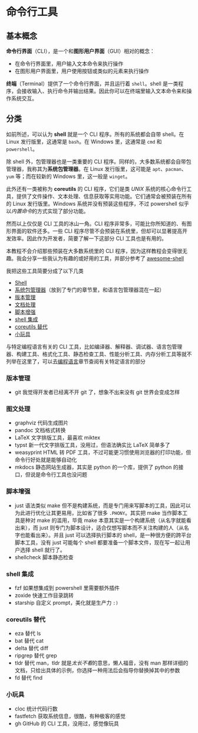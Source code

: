 # 命令行工具

## 基本概念

**命令行界面**（CLI），是一个和**图形用户界面**（GUI）相对的概念：

- 在命令行界面里，用户输入文本命令来执行操作
- 在图形用户界面里，用户使用按钮或类似的元素来执行操作

**终端**（Terminal）提供了一个命令行界面，并且运行着 `shell`。shell 是一类程序，会接收输入、执行命令并输出结果。因此你可以在终端里输入文本命令来和操作系统交互。

## 分类

如前所述，可以认为 **shell** 就是一个 CLI 程序。所有的系统都会自带 shell。在 Linux 发行版里，这通常是 `bash`。在 Windows 里，这通常是 `cmd` 和 `powershell`。

除 shell 外，包管理器也是一类重要的 CLI 程序。同样的，大多数系统都会自带包管理器，我称其为**系统包管理器**。在 Linux 发行版里，这可能是 `apt`、`pacman`、`yum` 等；而在较新的 Windows 里，这一般是 `winget`。

此外还有一类被称为 **coreutils** 的 CLI 程序，它们是类 *UNIX* 系统的核心命令行工具，提供了文件操作、文本处理、信息获取等实用功能。它们通常会被预装在所有的 Linux 发行版里。Windows 系统并没有预装这些程序，不过 powershell 似乎以*内置命令*的方式实现了部分功能。

然而以上仅仅是 CLI 工具的冰山一角。CLI 程序非常多，可能比你所知道的、有图形界面的软件还多。一些 CLI 程序尽管不会预装在系统里，但却可以显著提高开发效率。因此作为开发者，简要了解一下这部分 CLI 工具也是有用的。

本教程不会介绍那些预装在大多数系统里的 CLI 程序，因为这样教程会变得很无趣。我会分享一些我认为有趣的或好用的工具，并部分参考了 [awesome-shell](https://github.com/alebcay/awesome-shell)

我把这些工具简要分成了以下几类

- [Shell](Shell.md)
- [系统包管理器](../包管理/index.md#系统包管理器)（放到了专门的章节里，和语言包管理器混在一起）
- [版本管理](#版本管理)
- [文档处理](#图文处理)
- [脚本增强](#脚本增强)
- [shell 集成](#shell-集成)
- [coreutils 替代](#coreutils-替代)
- [小玩具](#小玩具)

与特定编程语言有关的 CLI 工具，比如编译器、解释器、调试器、语言包管理器、构建工具、格式化工具、静态检查工具、性能分析工具、内存分析工具等就不列举在这里了，可以去[编程语言](../编程语言/index.md)章节查阅有关特定语言的部分

### 版本管理

- git 我觉得开发者已经离不开 git 了，想象不出来没有 git 世界会变成怎样

### 图文处理

- graphviz 代码生成图片
- pandoc 文档格式转换
- LaTeX 文字排版工具，最喜欢 miktex
- typst 新一代文字排版工具，没用过，但语法确实比 LaTeX 简单多了
- weasyprint HTML 转 PDF 工具，不过可能更习惯使用浏览器的打印功能，但命令行好处就是能够自动化
- mkdocs 静态网站生成器，其实是 python 的一个库，提供了 python 的接口，但说是命令行工具也没问题

### 脚本增强

- just 语法类似 make 但不是构建系统，而是专门用来写脚本的工具，因此可以为此进行优化让其更易用，比如省了很多 `.PHONY`。其实把 make 当作脚本工具是种对 make 的滥用，毕竟 make 本意其实是一个构建系统（从名字就能看出来），而 just 则专门为脚本设计，适合仅想写脚本而不关注构建的人（从名字也能看出来）。并且 just 可以选择执行脚本的 shell，是一种很方便的跨平台脚本工具，没有 just 可能每个 shell 都要准备一个脚本文件，现在写一起让用户选择 shell 就行了。
- shellcheck 脚本静态检查

### shell 集成

- fzf 如果想集成到 powershell 里需要额外插件
- zoxide 快速工作目录跳转
- starship 自定义 prompt，美化就是生产力 `:)`

### coreutils 替代

- eza 替代 ls
- bat 替代 cat
- delta 替代 diff
- ripgrep 替代 grep
- tldr 替代 man，tldr 就是*太长不看*的意思，懒人福音，没有 man 那样详细的文档，只给出具体的示例，你选择一种用法后会指导你替换掉其中的参数
- fd 替代 find

### 小玩具

- cloc 统计代码行数
- fastfetch 获取系统信息，很酷，有种极客的感觉
- gh GitHub 的 CLI 工具，没用过，感觉像玩具
